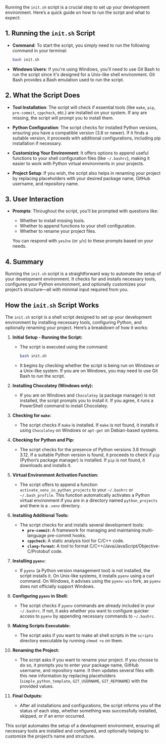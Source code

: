 Running the `init.sh` script is a crucial step to set up your development environment. Here’s a quick guide on how to run the script and what to expect:

## 1. Running the `init.sh` Script
- **Command**:
  To start the script, you simply need to run the following command in your terminal:
  ```bash
  bash init.sh
  ```
- **Windows Users**:
  If you're using Windows, you'll need to use Git Bash to run the script since it's designed for a Unix-like shell environment. Git Bash provides a Bash emulation used to run the script.

## 2. What the Script Does
- **Tool Installation**:
  The script will check if essential tools (like `make`, `pip`, `pre-commit`, `cppcheck`, etc.) are installed on your system. If any are missing, the script will prompt you to install them.

- **Python Configuration**:
  The script checks for installed Python versions, ensuring you have a compatible version (3.8 or newer). If it finds a suitable version, it proceeds with additional configurations, including pip installation if necessary.

- **Customizing Your Environment**:
  It offers options to append useful functions to your shell configuration files (like `~/.bashrc`), making it easier to work with Python virtual environments in your projects.

- **Project Setup**:
  If you wish, the script also helps in renaming your project by replacing placeholders with your desired package name, GitHub username, and repository name.

## 3. User Interaction
- **Prompts**:
  Throughout the script, you’ll be prompted with questions like:
  - Whether to install missing tools.
  - Whether to append functions to your shell configuration.
  - Whether to rename your project files.

  You can respond with `yes`/`no` (or `y`/`n`) to these prompts based on your needs.

## 4. Summary
Running the `init.sh` script is a straightforward way to automate the setup of your development environment. It checks for and installs necessary tools, configures your Python environment, and optionally customizes your project’s structure—all with minimal input required from you.

## How the `init.sh` Script Works

The `init.sh` script is a shell script designed to set up your development environment by installing necessary tools, configuring Python, and optionally renaming your project. Here’s a breakdown of how it works:

1. **Initial Setup - Running the Script:**
   - The script is executed using the command:
     ```bash
     bash init.sh
     ```
   - It begins by checking whether the script is being run on Windows or a Unix-like system. If you are on Windows, you may need to use Git Bash to run the script.

2. **Installing Chocolatey (Windows only):**
   - If you are on Windows and `Chocolatey` (a package manager) is not installed, the script prompts you to install it. If you agree, it runs a PowerShell command to install Chocolatey.

3. **Checking for `make`:**
   - The script checks if `make` is installed. If `make` is not found, it installs it using `Chocolatey` on Windows or `apt-get` on Debian-based systems.

4. **Checking for Python and Pip:**
   - The script checks for the presence of Python versions 3.8 through 3.12. If a suitable Python version is found, it proceeds to check if `pip` (Python’s package manager) is installed. If `pip` is not found, it downloads and installs it.

5. **Virtual Environment Activation Function:**
   - The script offers to append a function `activate_venv_in_python_projects` to your `~/.bashrc` or `~/.bash_profile`. This function automatically activates a Python virtual environment if you are in a directory named `python_projects` and there is a `.venv` directory.

6. **Installing Additional Tools:**
   - The script checks for and installs several development tools:
     - **`pre-commit`:** A framework for managing and maintaining multi-language pre-commit hooks.
     - **`cppcheck`:** A static analysis tool for C/C++ code.
     - **`clang-format`:** A tool to format C/C++/Java/JavaScript/Objective-C/Protobuf code.

7. **Installing `pyenv`:**
   - If `pyenv` (a Python version management tool) is not installed, the script installs it. On Unix-like systems, it installs `pyenv` using a curl command. On Windows, it advises using the `pyenv-win` fork, as `pyenv` does not officially support Windows.

8. **Configuring `pyenv` in Shell:**
   - The script checks if `pyenv` commands are already included in your `~/.bashrc`. If not, it asks whether you want to configure quicker access to `pyenv` by appending necessary commands to `~/.bashrc`.

9. **Making Scripts Executable:**
   - The script asks if you want to make all shell scripts in the `scripts` directory executable by running `chmod +x` on them.

10. **Renaming the Project:**
    - The script asks if you want to rename your project. If you choose to do so, it prompts you to enter your package name, GitHub username, and repository name. It then updates several files with this new information by replacing placeholders (`simple_python_template`, `GIT_USERNAME`, `GIT_REPONAME`) with the provided values.

11. **Final Outputs:**
    - After all installations and configurations, the script informs you of the status of each step, whether something was successfully installed, skipped, or if an error occurred.

This script automates the setup of a development environment, ensuring all necessary tools are installed and configured, and optionally helping to customize the project’s name and structure.
